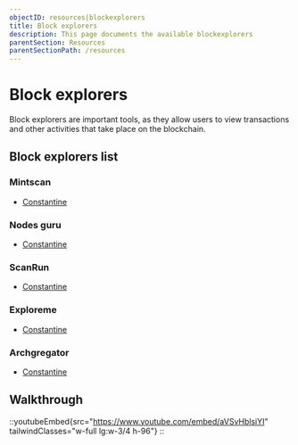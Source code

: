 ```yaml
---
objectID: resources|blockexplorers
title: Block explorers
description: This page documents the available blockexplorers
parentSection: Resources
parentSectionPath: /resources
---
```


# Block explorers

Block explorers are important tools, as they allow users to view transactions and other activities that take place on the blockchain.

## Block explorers list


### Mintscan
- <a href="https://testnet.mintscan.io/archway-testnet" target="_blank"> Constantine </a>

### Nodes guru
- <a href="https://testnet.archway.explorers.guru/" target="_blank">Constantine</a>

### ScanRun
- <a href="https://scanrun.io/archway-testnet" target="_blank"> Constantine </a>

### Exploreme
- <a href="https://archway.exploreme.pro/" target="_blank">Constantine</a>

### Archgregator
- <a href="https://archgregator.online/" target="_blank">Constantine</a>

## Walkthrough
::youtubeEmbed{src="https://www.youtube.com/embed/aVSvHblsiYI" tailwindClasses="w-full lg:w-3/4 h-96"}
::
